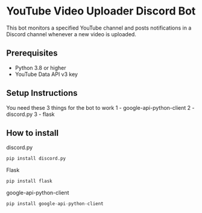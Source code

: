 # YouTube Video Uploader Discord Bot

This bot monitors a specified YouTube channel and posts notifications in a Discord channel whenever a new video is uploaded.

## Prerequisites

- Python 3.8 or higher
- YouTube Data API v3 key


## Setup Instructions
You need these 3 things for the bot to work
1 - google-api-python-client
2 - discord.py
3 - flask

## How to install
discord.py
```python
pip install discord.py
```

Flask
```python
pip install flask
```

google-api-python-client
```python
pip install google-api-python-client
```
